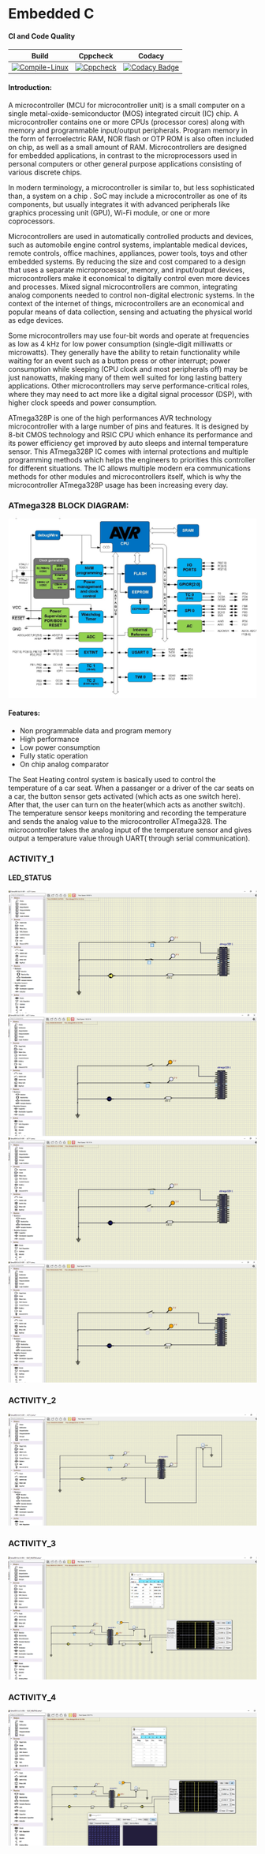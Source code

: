# Embedded C 

#### CI and Code Quality
|Build|Cppcheck|Codacy|
|:--:|:--:|:--:|
|[![Compile-Linux](https://github.com/260214/Embedded_Activity/actions/workflows/compile.yml/badge.svg)](https://github.com/260214/Embedded_Activity/actions/workflows/compile.yml)|[![Cppcheck](https://github.com/260214/Embedded_Activity/actions/workflows/Codequality.yml/badge.svg)](https://github.com/260214/Embedded_Activity/actions/workflows/Codequality.yml)|[![Codacy Badge](https://app.codacy.com/project/badge/Grade/5b348aa747d448c6956a23de6776c18c)](https://www.codacy.com/gh/260214/Embedded_Activity/dashboard?utm_source=github.com&amp;utm_medium=referral&amp;utm_content=260214/Embedded_Activity&amp;utm_campaign=Badge_Grade)|




#### Introduction:

A microcontroller (MCU for microcontroller unit) is a small computer on a single metal-oxide-semiconductor (MOS) integrated circuit (IC) chip. A microcontroller contains one or more CPUs (processor cores) along with memory and programmable input/output peripherals. Program memory in the form of ferroelectric RAM, NOR flash or OTP ROM is also often included on chip, as well as a small amount of RAM. Microcontrollers are designed for embedded applications, in contrast to the microprocessors used in personal computers or other general purpose applications consisting of various discrete chips.

In modern terminology, a microcontroller is similar to, but less sophisticated than, a system on a chip . SoC may include a microcontroller as one of its components, but usually integrates it with advanced peripherals like graphics processing unit (GPU), Wi-Fi module, or one or more coprocessors.

Microcontrollers are used in automatically controlled products and devices, such as automobile engine control systems, implantable medical devices, remote controls, office machines, appliances, power tools, toys and other embedded systems. By reducing the size and cost compared to a design that uses a separate microprocessor, memory, and input/output devices, microcontrollers make it economical to digitally control even more devices and processes. Mixed signal microcontrollers are common, integrating analog components needed to control non-digital electronic systems. In the context of the internet of things, microcontrollers are an economical and popular means of data collection, sensing and actuating the physical world as edge devices.

Some microcontrollers may use four-bit words and operate at frequencies as low as 4 kHz for low power consumption (single-digit milliwatts or microwatts). They generally have the ability to retain functionality while waiting for an event such as a button press or other interrupt; power consumption while sleeping (CPU clock and most peripherals off) may be just nanowatts, making many of them well suited for long lasting battery applications. Other microcontrollers may serve performance-critical roles, where they may need to act more like a digital signal processor (DSP), with higher clock speeds and power consumption.

ATmega328P is one of the high performances AVR technology microcontroller with a large number of pins and features. It is designed by 8-bit CMOS technology and RSIC CPU which enhance its performance and its power efficiency get improved by auto sleeps and internal temperature sensor. This ATmega328P IC comes with internal protections and multiple programming methods which helps the engineers to priorities this controller for different situations. The IC allows multiple modern era communications methods for other modules and microcontrollers itself, which is why the microcontroller ATmega328P usage has been increasing every day.


### ATmega328 BLOCK DIAGRAM:
![ATmega328 BLOCK DIAGRAM](Simulation_Images/ATMEGA328P-Block-Diagram.jpg)

#### Features:
* Non programmable data and program memory
* High performance
* Low power consumption
* Fully static operation
* On chip analog comparator

The Seat Heating control system is basically used to control the temperature of a car seat. When a passanger or a driver of the car seats on a car, the button sensor gets activated (which acts as one switch here). After that, the user can turn on the heater(which acts as another switch). The temperature sensor keeps monitoring and recording the temperature and sends the analog value to the microcontroller ATmega328. The microcontroller takes the analog input of the temperature sensor and gives output a temperature value through UART( through serial communication).





### ACTIVITY_1
#### LED_STATUS
![LED GLOWS](Simulation_Images/PIC1.png)
![LED DOESN'T GLOW](Simulation_Images/PIC2.png)
![LED DOESN'T GLOW](Simulation_Images/PIC3.png)
![LED DOESN'T GLOW](Simulation_Images/PIC4.png)


### ACTIVITY_2
![ReadADC](Simulation_Images/ACT_2.png)


### ACTIVITY_3
![PWMOutput](Simulation_Images/ACT_3.png)


### ACTIVITY_4
![UART](Simulation_Images/ACT_4.png)







